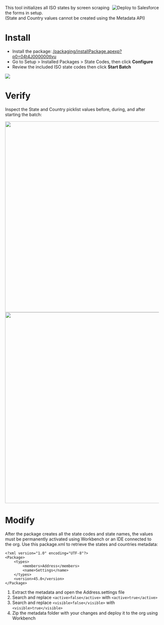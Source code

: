 <a href="https://githubsfdeploy.herokuapp.com?owner=bigassforce&amp;repo=statecodes&amp;ref=master">
<img align="right" alt="Deploy to Salesforce" src="https://raw.githubusercontent.com/afawcett/githubsfdeploy/master/deploy.png">
</a> This tool initializes all ISO states by screen scraping the forms in setup.<br />(State and Country values cannot be created using the Metadata API)

# Install

- Install the package: <a href="/packaging/installPackage.apexp?p0=04t4J000000tIvu">/packaging/installPackage.apexp?p0=04t4J000000tIvu</a>
- Go to Setup > Installed Packages > State Codes, then click **Configure**
- Review the included ISO state codes then click **Start Batch**

<img src="https://raw.githubusercontent.com/wiki/bigassforce/statecodes/images/states-configure.png" />

# Verify

Inspect the State and Country picklist values before, during, and after starting the batch:

<img width="625" src="https://raw.githubusercontent.com/wiki/bigassforce/statecodes/images/states-completed.png" />
<img width="625" src="https://raw.githubusercontent.com/wiki/bigassforce/statecodes/images/states-after.png" />

# Modify

After the package creates all the state codes and state names, the values must be permanently activated using Workbench or an IDE connected to the org. Use this package.xml to retrieve the states and countries metadata:

```
<?xml version="1.0" encoding="UTF-8"?>
<Package>
    <types>
        <members>Address</members>
        <name>Settings</name>
    </types>
    <version>45.0</version>
</Package>
```

1. Extract the metadata and open the Address.settings file
2. Search and replace `<active>false</active>` with `<active>true</active>`
3. Search and replace `<visible>false</visible>` with `<visible>true</visible>`
4. Zip the metadata folder with your changes and deploy it to the org using Workbench
